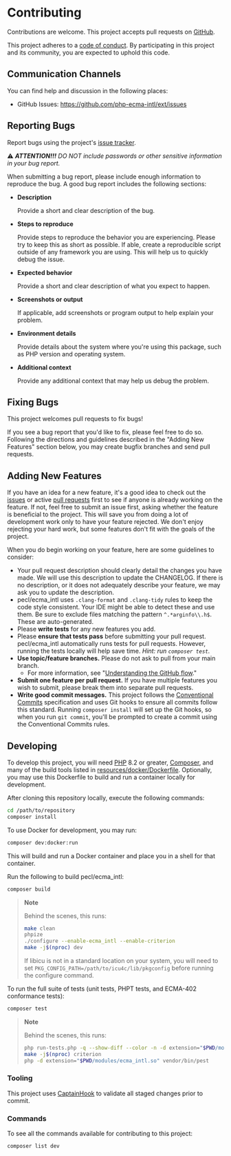# Contributing

Contributions are welcome. This project accepts pull requests on [GitHub][].

This project adheres to a [code of conduct](CODE_OF_CONDUCT.md). By
participating in this project and its community, you are expected to uphold this
code.

## Communication Channels

You can find help and discussion in the following places:

* GitHub Issues: <https://github.com/php-ecma-intl/ext/issues>

## Reporting Bugs

Report bugs using the project's [issue tracker][issues].

⚠️ _**ATTENTION!!!** DO NOT include passwords or other sensitive information in
your bug report._

When submitting a bug report, please include enough information to reproduce the
bug. A good bug report includes the following sections:

* **Description**

  Provide a short and clear description of the bug.

* **Steps to reproduce**

  Provide steps to reproduce the behavior you are experiencing. Please try to
  keep this as short as possible. If able, create a reproducible script outside
  of any framework you are using. This will help us to quickly debug the issue.

* **Expected behavior**

  Provide a short and clear description of what you expect to happen.

* **Screenshots or output**

  If applicable, add screenshots or program output to help explain your problem.

* **Environment details**

  Provide details about the system where you're using this package, such as PHP
  version and operating system.

* **Additional context**

  Provide any additional context that may help us debug the problem.

## Fixing Bugs

This project welcomes pull requests to fix bugs!

If you see a bug report that you'd like to fix, please feel free to do so.
Following the directions and guidelines described in the "Adding New Features"
section below, you may create bugfix branches and send pull requests.

## Adding New Features

If you have an idea for a new feature, it's a good idea to check out the
[issues][] or active [pull requests][] first to see if anyone is already working
on the feature. If not, feel free to submit an issue first, asking whether the
feature is beneficial to the project. This will save you from doing a lot of
development work only to have your feature rejected. We don't enjoy rejecting
your hard work, but some features don't fit with the goals of the project.

When you do begin working on your feature, here are some guidelines to consider:

* Your pull request description should clearly detail the changes you have made.
  We will use this description to update the CHANGELOG. If there is no
  description, or it does not adequately describe your feature, we may ask you
  to update the description.
* pecl/ecma_intl uses `.clang-format` and `.clang-tidy` rules to keep the code
  style consistent. Your IDE might be able to detect these and use them. Be sure
  to exclude files matching the pattern `^.*arginfo\\.h$`. These are
  auto-generated.
* Please **write tests** for any new features you add.
* Please **ensure that tests pass** before submitting your pull request.
  pecl/ecma_intl automatically runs tests for pull requests. However,
  running the tests locally will help save time. _Hint: run `composer test`._
* **Use topic/feature branches.** Please do not ask to pull from your main branch.
  * For more information, see "[Understanding the GitHub flow][gh-flow]."
* **Submit one feature per pull request.** If you have multiple features you
  wish to submit, please break them into separate pull requests.
* **Write good commit messages.** This project follows the
  [Conventional Commits][] specification and uses Git hooks to ensure all
  commits follow this standard. Running `composer install` will set up the Git
  hooks, so when you run `git commit`, you'll be prompted to create a commit
  using the Conventional Commits rules.

## Developing

To develop this project, you will need [PHP](https://www.php.net) 8.2 or greater,
[Composer](https://getcomposer.org), and many of the build tools listed in
[resources/docker/Dockerfile](resources/docker/Dockerfile). Optionally, you may
use this Dockerfile to build and run a container locally for development.

After cloning this repository locally, execute the following commands:

``` bash
cd /path/to/repository
composer install
```

To use Docker for development, you may run:

``` bash
composer dev:docker:run
```

This will build and run a Docker container and place you in a shell for that
container.

Run the following to build pecl/ecma_intl:

``` bash
composer build
```

> **Note**
>
> Behind the scenes, this runs:
>
> ``` bash
> make clean
> phpize
> ./configure --enable-ecma_intl --enable-criterion
> make -j$(nproc) dev
> ```
>
> If libicu is not in a standard location on your system, you will need to set
> `PKG_CONFIG_PATH=/path/to/icu4c/lib/pkgconfig` before running the configure
> command.

To run the full suite of tests (unit tests, PHPT tests, and ECMA-402 conformance
tests):

``` bash
composer test
```

> **Note**
>
> Behind the scenes, this runs:
>
> ``` bash
> php run-tests.php -q --show-diff --color -n -d extension="$PWD/modules/ecma_intl.so"
> make -j$(nproc) criterion
> php -d extension="$PWD/modules/ecma_intl.so" vendor/bin/pest
> ```

### Tooling

This project uses [CaptainHook](https://github.com/CaptainHookPhp/captainhook)
to validate all staged changes prior to commit.

### Commands

To see all the commands available for contributing to this project:

``` bash
composer list dev
```

[github]: https://github.com/php-ecma-intl/ext
[issues]: https://github.com/php-ecma-intl/ext/issues
[pull requests]: https://github.com/php-ecma-intl/ext/pulls
[gh-flow]: https://guides.github.com/introduction/flow/
[conventional commits]: https://www.conventionalcommits.org/
